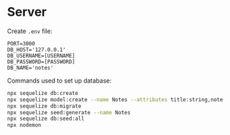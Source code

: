 # Server

Create `.env` file:

```text
PORT=3000
DB_HOST='127.0.0.1'
DB_USERNAME=[USERNAME]
DB_PASSWORD=[PASSWORD]
DB_NAME='notes'
```

Commands used to set up database:

```bash
npx sequelize db:create
npx sequelize model:create --name Notes --attributes title:string,note:text,tag:string
npx sequelize db:migrate
npx sequelize seed:generate --name Notes
npx sequelize db:seed:all
npx nodemon
```
